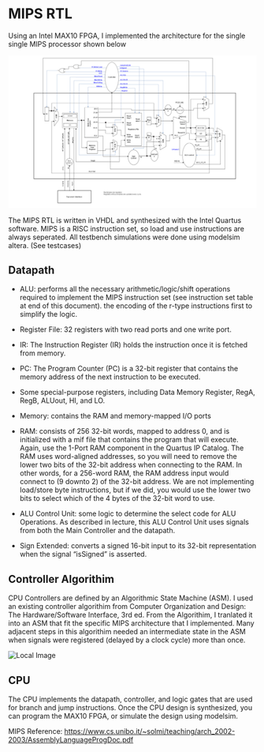 # MIPS RTL

Using an Intel MAX10 FPGA, I implemented the architecture for the single single MIPS processor shown below 

![Local Image](./Images/CPU.png)

The MIPS RTL is written in VHDL and synthesized with the Intel Quartus software. MIPS is a RISC instruction set, so load and use instructions are always seperated. All testbench simulations were done using modelsim altera. (See testcases)

## Datapath

* ALU: performs all the necessary arithmetic/logic/shift operations required to implement the
MIPS instruction set (see instruction set table at end of this document). 
the encoding of the r-type instructions first to simplify the logic.
* Register File: 32 registers with two read ports and one write port.
* IR: The Instruction Register (IR) holds the instruction once it is fetched from memory.
* PC: The Program Counter (PC) is a 32-bit register that contains the memory address of
the next instruction to be executed.
* Some special-purpose registers, including Data Memory Register, RegA, RegB, ALUout,
HI, and LO. 
* Memory: contains the RAM and memory-mapped I/O ports 

* RAM: consists of 256 32-bit words, mapped to address 0, and is initialized with a mif file
that contains the program that will execute. Again, use the 1-Port RAM component in the
Quartus IP Catalog. The RAM uses word-aligned addresses, so you will need to remove
the lower two bits of the 32-bit address when connecting to the RAM. In other words, for a
256-word RAM, the RAM address input would connect to (9 downto 2) of the 32-bit address.
We are not implementing load/store byte instructions, but if we did, you would use the lower
two bits to select which of the 4 bytes of the 32-bit word to use.
* ALU Control Unit: some logic to determine the select code for ALU Operations. As
described in lecture, this ALU Control Unit uses signals from both the Main Controller and
the datapath.
* Sign Extended: converts a signed 16-bit input to its 32-bit representation when the signal
“isSigned” is asserted. 

## Controller Algorithim 

CPU Controllers are defined by an Algorithmic State Machine (ASM). I used an existing controller algorithim from Computer Organization and Design: The Hardware/Software Interface, 3rd ed. From the Algorithim, I tranlated it into an ASM that fit the specific MIPS architecture that I implemented. Many adjacent steps in this algorithim needed an intermediate state in the ASM when signals were registered (delayed by a clock cycle) more than once.

![Local Image](./Images/Algorithim.png)

## CPU

The CPU implements the datapath, controller, and logic gates that are used for branch and jump instructions. Once the CPU design is synthesized, you can program the MAX10 FPGA, or simulate the design using modelsim.

MIPS Reference:
https://www.cs.unibo.it/~solmi/teaching/arch_2002-2003/AssemblyLanguageProgDoc.pdf

